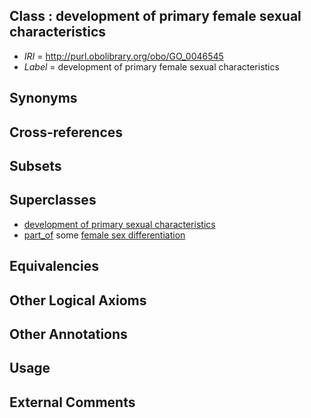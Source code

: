 
## Class : development of primary female sexual characteristics

 * *IRI* = http://purl.obolibrary.org/obo/GO_0046545
 * *Label* = development of primary female sexual characteristics

## Synonyms


## Cross-references


## Subsets


## Superclasses

 * [development of primary sexual characteristics](../../GO/37/GO_0045137.md)
 * [part_of](../../BFO/50/BFO_0000050.md) some [female sex differentiation](../../GO/60/GO_0046660.md)

## Equivalencies


## Other Logical Axioms


## Other Annotations


## Usage


## External Comments

